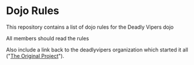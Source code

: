 Dojo Rules
==========

This repository contains a list of dojo rules for the Deadly Vipers dojo

All members should read the rules

Also include a link back to the deadlyvipers organization which started it all ("[The Original Project](https://github.com/deadlyvipers)").

